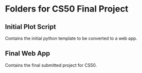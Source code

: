 # Folders for CS50 Final Project

## Initial Plot Script
Contains the initial python template to be converted to a web app.

## Final Web App
Contains the final submitted project for CS50.

